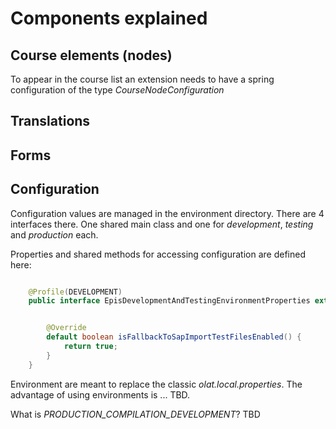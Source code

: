 # Components explained


## Course elements (nodes)
To appear in the course list an extension needs to have a spring configuration
of the type *CourseNodeConfiguration*


## Translations

## Forms

## Configuration

Configuration values are managed in the environment directory. There are
4 interfaces there. One shared main class
and one for *development*, *testing* and *production* each.

Properties and shared methods for accessing configuration are defined here:

```java

    @Profile(DEVELOPMENT)
    public interface EpisDevelopmentAndTestingEnvironmentProperties extends EpisEnvironmentProperties {


	    @Override
	    default boolean isFallbackToSapImportTestFilesEnabled() {
		    return true;
	    }
	}
```

Environment are meant to replace the classic *olat.local.properties*. The
advantage of using environments is ... TBD.

What is *PRODUCTION_COMPILATION_DEVELOPMENT*? TBD

